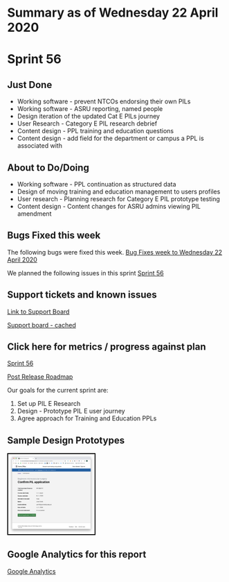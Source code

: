 # Summary as of Wednesday 22 April 2020 

# Sprint 56

## Just Done
* Working software - prevent NTCOs endorsing their own PILs
* Working software - ASRU reporting, named people
* Design iteration of the updated Cat E PILs journey
* User Research - Category E PIL research debrief
* Content design - PPL training and education questions
* Content design - add field for the department or campus a PPL is associated with

## About to Do/Doing
* Working software  - PPL continuation as structured data
* Design of moving training and education management to users profiles
* User research - Planning research for Category E PIL prototype testing
* Content design - Content changes for ASRU admins viewing PIL amendment

## Bugs Fixed this week
The following bugs were fixed this week.
[Bug Fixes week to Wednesday 22 April 2020](graphs/bugs22042020.png)

We planned the following issues in this sprint 
[Sprint 56](graphs/sprint22042020.png)

## Support tickets and known issues
[Link to Support Board](https://collaboration.homeoffice.gov.uk/jira/secure/RapidBoard.jspa?rapidView=1717&selectedIssue=ASSB-253)

[Support board - cached](graphs/supportBoard22042020.png)

## Click here for metrics / progress against plan
[Sprint 56](graphs/progress22042020.png)

[Post Release Roadmap](graphs/roadmap22042020.png)

Our goals for the current sprint are:
1. Set up PIL E Research 
2. Design - Prototype PIL E user journey 
3. Agree approach for Training and Education PPLs

## Sample Design Prototypes
<a href="graphs/proto1_22042020.png"><img src="graphs/proto1_22042020.png" alt="HTML5 Icon" width="200" style="border:2px solid black"></a>
<br>


## Google Analytics for this report
[Google Analytics](graphs/GA22042020.png)

